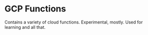 # GCP Functions

Contains a variety of cloud functions. Experimental, mostly. Used for learning and all that.
